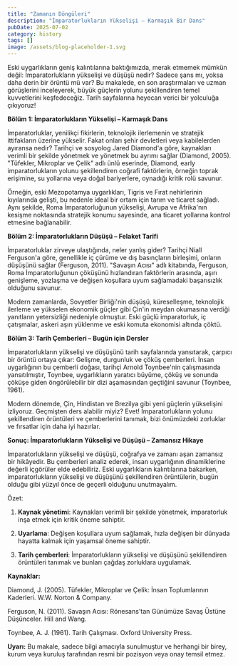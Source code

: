 ```yaml
---
title: "Zamanın Döngüleri"
description: "İmparatorlukların Yükselişi – Karmaşık Bir Dans"
pubDate: 2025-07-02
category: history
tags: []
image: /assets/blog-placeholder-1.svg
---
```


Eski uygarlıkların geniş kalıntılarına baktığımızda, merak etmemek mümkün değil: İmparatorlukların yükselişi ve düşüşü nedir? Sadece şans mı, yoksa daha derin bir örüntü mü var? Bu makalede, en son araştırmaları ve uzman görüşlerini inceleyerek, büyük güçlerin yolunu şekillendiren temel kuvvetlerini keşfedeceğiz. Tarih sayfalarına heyecan verici bir yolculuğa çıkıyoruz!

**Bölüm 1: İmparatorlukların Yükselişi – Karmaşık Dans**

İmparatorluklar, yenilikçi fikirlerin, teknolojik ilerlemenin ve stratejik ittifakların üzerine yükselir. Fakat onları şehir devletleri veya kabilelerden ayıransa nedir? Tarihçi ve sosyolog Jared Diamond'a göre, kaynakları verimli bir şekilde yönetmek ve yönetmek bu ayrımı sağlar (Diamond, 2005). "Tüfekler, Mikroplar ve Çelik" adlı ünlü eserinde, Diamond, early imparatorlukların yolunu şekillendiren coğrafi faktörlerin, örneğin toprak erişimine, su yollarına veya doğal bariyerlere, oynadığı kritik rolü savunur.

Örneğin, eski Mezopotamya uygarlıkları, Tigris ve Fırat nehirlerinin kıyılarında gelişti, bu nedenle ideal bir ortam için tarım ve ticaret sağladı. Aynı şekilde, Roma İmparatorluğunun yükselişi, Avrupa ve Afrika'nın kesişme noktasında stratejik konumu sayesinde, ana ticaret yollarına kontrol etmesine bağlanabilir.

**Bölüm 2: İmparatorlukların Düşüşü – Felaket Tarifi**

İmparatorluklar zirveye ulaştığında, neler yanlış gider? Tarihçi Niall Ferguson'a göre, genellikle iç çürüme ve dış basınçların birleşimi, onların düşüşünü sağlar (Ferguson, 2011). "Savaşın Acısı" adlı kitabında, Ferguson, Roma İmparatorluğunun çöküşünü hızlandıran faktörlerin arasında, aşırı genişleme, yozlaşma ve değişen koşullara uyum sağlamadaki başarısızlık olduğunu savunur.

Modern zamanlarda, Sovyetler Birliği'nin düşüşü, küreselleşme, teknolojik ilerleme ve yükselen ekonomik güçler gibi Çin'in meydan okumasına verdiği yanıtların yetersizliği nedeniyle olmuştur. Eski güçlü imparatorluk, iç çatışmalar, askeri aşırı yüklenme ve eski komuta ekonomisi altında çöktü.

**Bölüm 3: Tarih Çemberleri – Bugün için Dersler**

İmparatorlukların yükselişi ve düşüşünü tarih sayfalarında yansıtarak, çarpıcı bir örüntü ortaya çıkar: Gelişme, durgunluk ve çöküş çemberleri. İnsan uygarlığının bu çemberli doğası, tarihçi Arnold Toynbee'nin çalışmasında yansıtılmıştır, Toynbee, uygarlıkların yaratıcı büyüme, çöküş ve sonunda çöküşe giden öngörülebilir bir dizi aşamasından geçtiğini savunur (Toynbee, 1961).

Modern dönemde, Çin, Hindistan ve Brezilya gibi yeni güçlerin yükselişini izliyoruz. Geçmişten ders alabilir miyiz? Evet! İmparatorlukların yolunu şekillendiren örüntüleri ve çemberlerini tanımak, bizi önümüzdeki zorluklar ve fırsatlar için daha iyi hazırlar.

**Sonuç: İmparatorlukların Yükselişi ve Düşüşü – Zamansız Hikaye**

İmparatorlukların yükselişi ve düşüşü, coğrafya ve zamanı aşan zamansız bir hikâyedir. Bu çemberleri analiz ederek, insan uygarlığının dinamiklerine değerli içgörüler elde edebiliriz. Eski uygarlıkların kalıntılarına bakarken, imparatorlukların yükselişi ve düşüşünü şekillendiren örüntülerin, bugün olduğu gibi yüzyıl önce de geçerli olduğunu unutmayalım.

Özet:

1. **Kaynak yönetimi**: Kaynakları verimli bir şekilde yönetmek, imparatorluk inşa etmek için kritik öneme sahiptir.

2. **Uyarlama**: Değişen koşullara uyum sağlamak, hızla değişen bir dünyada hayatta kalmak için yaşamsal öneme sahiptir.

3. **Tarih çemberleri**: İmparatorlukların yükselişi ve düşüşünü şekillendiren örüntüleri tanımak ve bunları çağdaş zorluklara uygulamak.

**Kaynaklar:**

Diamond, J. (2005). Tüfekler, Mikroplar ve Çelik: İnsan Toplumlarının Kaderleri. W.W. Norton & Company.

Ferguson, N. (2011). Savaşın Acısı: Rönesans'tan Günümüze Savaş Üstüne Düşünceler. Hill and Wang.

Toynbee, A. J. (1961). Tarih Çalışması. Oxford University Press.

**Uyarı:** Bu makale, sadece bilgi amacıyla sunulmuştur ve herhangi bir birey, kurum veya kuruluş tarafından resmi bir pozisyon veya onay temsil etmez.